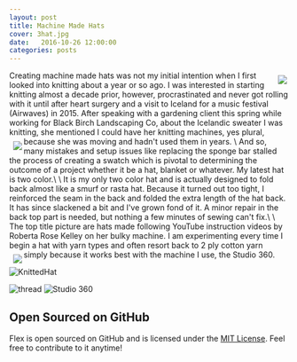 ```yaml
---
layout: post
title: Machine Made Hats
cover: 3hat.jpg
date:   2016-10-26 12:00:00
categories: posts
---
```



<img style="float: right; padding: 8px 3px 0px 7px;" src="/flex/images/machine.jpg">

  Creating machine made hats was not my initial intention when I first looked into
knitting about a year or so ago. I was interested in starting knitting almost a decade
prior, however, procrastinated and never got rolling with it until after heart surgery
and a visit to Iceland for a music festival (Airwaves) in 2015. After speaking with a gardening
client this spring while working for Black Birch Landscaping Co, about the Icelandic
sweater I was knitting, she mentioned I could have her knitting machines, yes plural,
because she was moving and hadn't used them in years. \\
<img style="float: left; padding: 8px 3px 0px 7px;" src="/flex/images/stiped hat 2.jpg">
  And so, many mistakes and setup issues like replacing the sponge bar stalled the process of creating
a swatch which is pivotal to determining the outcome of a project whether it be a hat, blanket
or whatever. My latest hat is two color.\\
\\
  It is my only two color hat and is actually designed to fold back almost like a smurf or rasta 
hat. Because it turned out too tight, I reinforced the seam in the back and folded the extra length of
the hat back. It has since slackened a bit and I've grown fond of it. A minor repair in the back top part
is needed, but nothing a few minutes of sewing can't fix.\\
\\
  The top title picture are hats made following YouTube instruction videos by Roberta Rose Kelley on her bulky 
machine. I am experimenting every time I begin a hat with yarn types and often resort back to 2 ply cotton
yarn simply because it works best with the machine I use, the Studio 360.
<img style="float: left; padding: 8px 3px 0px 7px;" src="/flex/images/stripehat.jpg">



![KnittedHat](/flex/images/hatshallow.jpg) 

![thread](/flex/images/handsew.jpg) 
![Studio 360](/flex/images/studio.jpg) 

## Open Sourced on GitHub

Flex is open sourced on GitHub 
and is licensed under the [MIT License](http://opensource.org/licenses/MIT).
 Feel free to contribute to it anytime!
